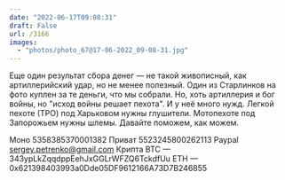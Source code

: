 ```yaml
---
date: "2022-06-17T09:08:31"
draft: False
url: /3166
images:
  - "photos/photo_67@17-06-2022_09-08-31.jpg"
---
```


Еще один результат сбора денег — не такой живописный, как артиллерийский удар, но не менее полезный. Один из Старлинков на фото куплен за те деньги, что мы собрали. 
Но, хоть артиллерия и бог войны, но "исход войны решает пехота". И у неё много нужд. Легкой пехоте (ТРО) под Харьковом нужны глушители. Мотопехоте под Запорожьем нужны шлемы. Давайте поможем, как можем.

Моно 5358385370001382
Приват 5523245800262113
Paypal sergey.petrenko@gmail.com
Крипта 
BTC — 343ypLkZqqdppEehJxGGLrWFZQ6TckdfUu
ETH — 0x621398403993a0Dde05DF9612166A73D7B246855
